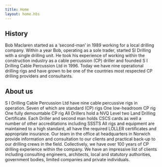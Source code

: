 ```yaml
---
title: Home
layout: home.hbs
---
```


## History

Bob Maclaren started as a ‘second-man’ in 1989 working for a local drilling company. Within a year Bob, operating as a sole trader, started SI Drilling with a single drilling unit.
He took his experience of working within the construction industry as a cable percussion (CP) driller and founded S I Drilling Cable Percussion Ltd in 1996.
Today we have nine operational drilling rigs and have grown to be one of the countries most respected CP drilling providers and consultants.

## About us

S I Drilling Cable Percussion Ltd have nine cable percussive rigs in operation.
Seven of which are standard (CP) rigs
One low-headroom CP rig
One fully demountable CP rig
All Drillers hold a NVQ Level two Land Drilling Certificate.  Each Driller and second man holds CSCS cards as well a number of other accreditations including SSSTS
All rigs and equipment are maintained to a high standard, all have the required LOLLER certificates and appropriate insurance.
Our team in the office at headquarters in Norwich provide information and consultation to our clients and practical back-up to our drilling crews in the field.
Collectively, we have over 100 years of CP drilling experience within the company. We have an impressive list of clients including consulting engineers, architects, local and statutory authorities, government bodies, limited companies and private individuals.
